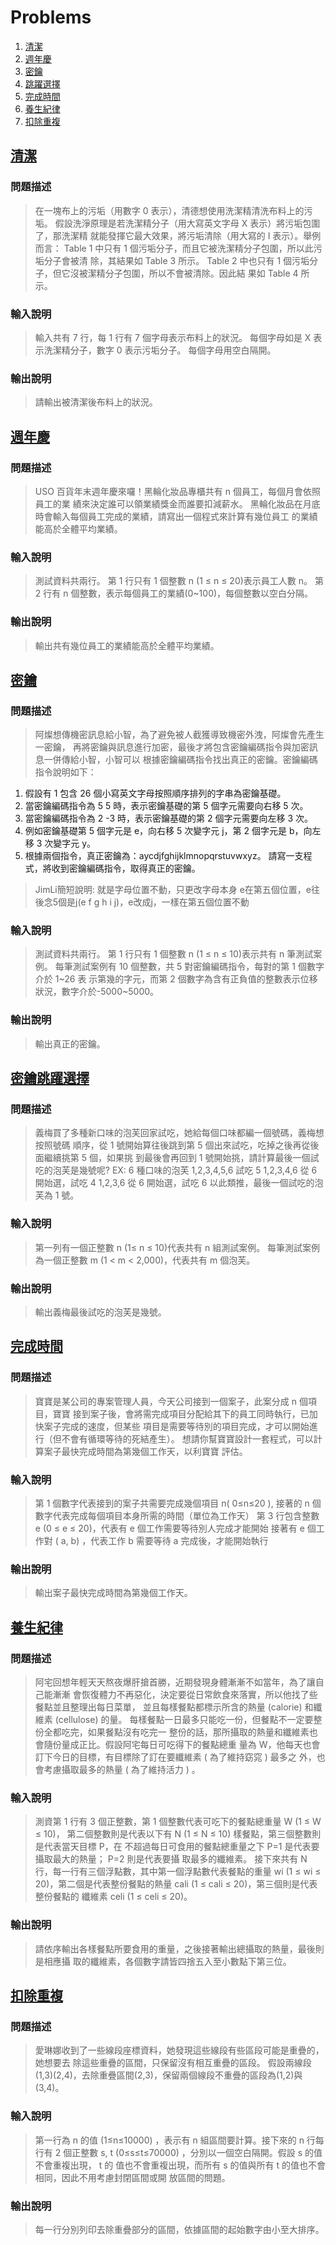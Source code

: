 # Problems

1. [清潔](#清潔)
2. [週年慶](#週年慶)
3. [密鑰](#密鑰)
4. [跳躍選擇](#跳躍選擇)
5. [完成時間](#完成時間)
6. [養生紀律](#養生紀律)
7. [扣除重複](#扣除重複)

## [清潔](.)

### 問題描述

>在一塊布上的污垢（用數字 0 表示），清德想使用洗潔精清洗布料上的污垢。
假設洗淨原理是若洗潔精分子（用大寫英文字母 X 表示）將污垢包圍了，那洗潔精
就能發揮它最大效果，將污垢清除（用大寫的 I 表示）。舉例而言：
>Table 1 中只有 1 個污垢分子，而且它被洗潔精分子包圍，所以此污垢分子會被清
除，其結果如 Table 3 所示。
>Table 2 中也只有 1 個污垢分子，但它沒被潔精分子包圍，所以不會被清除。因此結
果如 Table 4 所示。

### 輸入說明

>輸入共有 7 行，每 1 行有 7 個字母表示布料上的狀況。
每個字母如是 X 表示洗潔精分子，數字 0 表示污垢分子。
每個字母用空白隔開。


### 輸出說明

>請輸出被清潔後布料上的狀況。

## [週年慶](./exercise_2_1214/src/Main.java)

### 問題描述

>USO 百貨年末週年慶來囉！黑輪化妝品專櫃共有 n 個員工，每個月會依照員工的業
績來決定誰可以領業績獎金而誰要扣減薪水。
黑輪化妝品在月底時會輸入每個員工完成的業績，請寫出一個程式來計算有幾位員工
的業績能高於全體平均業績。


### 輸入說明

>測試資料共兩行。
第 1 行只有 1 個整數 n (1 ≤ n ≤ 20)表示員工人數 n。
第 2 行有 n 個整數，表示每個員工的業績(0~100)，每個整數以空白分隔。

### 輸出說明

>輸出共有幾位員工的業績能高於全體平均業績。

## [密鑰](./exercise_3_1214/src/Main.java)

### 問題描述

>阿燦想傳機密訊息給小智，為了避免被人截獲導致機密外洩，阿燦會先產生一密鑰，
再將密鑰與訊息進行加密，最後才將包含密鑰編碼指令與加密訊息一併傳給小智，小智可以
根據密鑰編碼指令找出真正的密鑰。密鑰編碼指令說明如下：

1. 假設有 1 包含 26 個小寫英文字母按照順序排列的字串為密鑰基礎。
2. 當密鑰編碼指令為 5 5 時，表示密鑰基礎的第 5 個字元需要向右移 5 次。
3. 當密鑰編碼指令為 2 -3 時，表示密鑰基礎的第 2 個字元需要向左移 3 次。
4. 例如密鑰基礎第 5 個字元是 e，向右移 5 次變字元 j，第 2 個字元是 b，向左移 3
次變字元 y。
5. 根據兩個指令，真正密鑰為：aycdjfghijklmnopqrstuvwxyz。
請寫一支程式，將收到密鑰編碼指令，取得真正的密鑰。

>JimLi簡短說明: 就是字母位置不動，只更改字母本身
>e在第五個位置，e往後念5個是j(e f g h i j)，e改成j，一樣在第五個位置不動

### 輸入說明

>測試資料共兩行。
第 1 行只有 1 個整數 n (1 ≤ n ≤ 10)表示共有 n 筆測試案例。
每筆測試案例有 10 個整數，共 5 對密鑰編碼指令，每對的第 1 個數字介於 1\~26 表
示第幾的字元，而第 2 個數字為含有正負值的整數表示位移狀況，數字介於-5000\~5000。

### 輸出說明

>輸出真正的密鑰。

## [密鑰跳躍選擇](.)

### 問題描述

>義梅買了多種新口味的泡芙回家試吃，她給每個口味都編一個號碼，義梅想按照號碼
順序，從 1 號開始算往後跳到第 5 個出來試吃，吃掉之後再從後面繼續挑第 5 個，如果挑
到最後會再回到 1 號開始挑，請計算最後一個試吃的泡芙是幾號呢?
>EX: 6 種口味的泡芙
1,2,3,4,5,6 試吃 5
1,2,3,4,6 從 6 開始選，試吃 4
1,2,3,6 從 6 開始選，試吃 6
以此類推，最後一個試吃的泡芙為 1 號。


### 輸入說明

>第一列有一個正整數 n (1≤ n ≤ 10)代表共有 n 組測試案例。
每筆測試案例為一個正整數 m (1 < m < 2,000)，代表共有 m 個泡芙。


### 輸出說明

>輸出義梅最後試吃的泡芙是幾號。

## [完成時間](.)

### 問題描述

>寶寶是某公司的專案管理人員，今天公司接到一個案子，此案分成 n 個項目，寶寶
接到案子後，會將需完成項目分配給其下的員工同時執行，已加快案子完成的速度，但某些
項目是需要等待別的項目完成，才可以開始進行（但不會有循環等待的死結產生）。
想請你幫寶寶設計一套程式，可以計算案子最快完成時間為第幾個工作天，以利寶寶
評估。


### 輸入說明

>第 1 個數字代表接到的案子共需要完成幾個項目 n( 0≤n≤20 ),
接著的 n 個數字代表完成每個項目本身所需的時間（單位為工作天）
第 3 行包含整數 e (0 ≤ e ≤ 20)，代表有 e 個工作需要等待別人完成才能開始
接著有 e 個工作對 ( a, b) ，代表工作 b 需要等待 a 完成後，才能開始執行



### 輸出說明

>輸出案子最快完成時間為第幾個工作天。

## [養生紀律](.)

### 問題描述

>阿宅回想年輕天天熬夜爆肝搶首勝，近期發現身體漸漸不如當年，為了讓自己能漸漸
會恢復體力不再惡化，決定要從日常飲食來落實，所以他找了些餐點並且整理出每日菜單，
並且每樣餐點都標示所含的熱量 (calorie) 和纖維素 (cellulose) 的量。
每樣餐點一日最多只能吃一份，但餐點不一定要整份全都吃完，如果餐點沒有吃完一
整份的話，那所攝取的熱量和纖維素也會隨份量成正比。假設阿宅每日可吃得下的餐點總重
量為 W，他每天也會訂下今日的目標，有目標除了訂在要纖維素 ( 為了維持窈窕 ) 最多之
外，也會考慮攝取最多的熱量 ( 為了維持活力 ) 。


### 輸入說明

>測資第 1 行有 3 個正整數，第 1 個整數代表可吃下的餐點總重量 W (1 ≤ W ≤ 10)，
第二個整數則是代表以下有 N (1 ≤ N ≤ 10) 樣餐點，第三個整數則是代表當天目標 P，在
不超過每日可食用的餐點總重量之下 P=1 是代表要攝取最大的熱量； P=2 則是代表要攝
取最多的纖維素。
接下來共有 N 行，每一行有三個浮點數，其中第一個浮點數代表餐點的重量 wi (1
≤ wi ≤ 20)，第二個是代表整份餐點的熱量 cali (1 ≤ cali ≤ 20)，第三個則是代表整份餐點的
纖維素 celi (1 ≤ celi ≤ 20)。



### 輸出說明

>請依序輸出各樣餐點所要食用的重量，之後接著輸出總攝取的熱量，最後則是相應攝
取的纖維素，各個數字請皆四捨五入至小數點下第三位。

## [扣除重複](.)

### 問題描述

>愛琳娜收到了一些線段座標資料，她發現這些線段有些區段可能是重疊的，她想要去
除這些重疊的區間，只保留沒有相互重疊的區段。
假設兩線段(1,3)(2,4)，去除重疊區間(2,3)，保留兩個線段不重疊的區段為(1,2)與
(3,4)。



### 輸入說明

>第一行為 n 的值 (1≤n≤10000) ，表示有 n 組區間要計算。接下來的 n 行每行有
2 個正整數 s, t (0≤s≤t≤70000) ，分別以一個空白隔開。假設 s 的值不會重複出現， t 的
值也不會重複出現，而所有 s 的值與所有 t 的值也不會相同，因此不用考慮封閉區間或開
放區間的問題。



### 輸出說明

>每一行分別列印去除重疊部分的區間，依據區間的起始數字由小至大排序。

